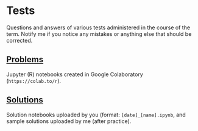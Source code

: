 

# Tests

Questions and answers of various tests administered in the course of
the term. Notify me if you notice any mistakes or anything else that
should be corrected.


## [Problems](https://github.com/birkenkrahe/dsc101/tree/main/tests/problems)

Jupyter (R) notebooks created in Google Colaboratory
(`https://colab.to/r`).


## [Solutions](https://github.com/birkenkrahe/dsc101/tree/main/tests/solutions)

Solution notebooks uploaded by you (format: `[date]_[name].ipynb`,
and sample solutions uploaded by me (after practice).

